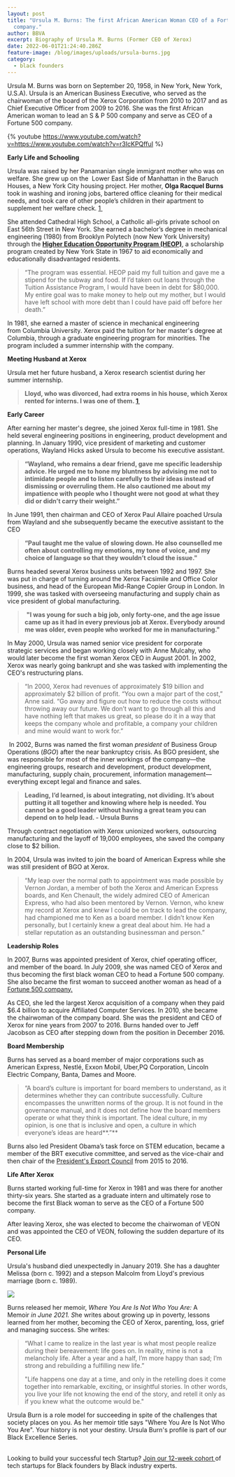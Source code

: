```yaml
---
layout: post
title: "Ursula M. Burns: The first African American Woman CEO of a Fortune 500
  company."
author: BBVA
excerpt: Biography of Ursula M. Burns (Former CEO of Xerox)
date: 2022-06-01T21:24:40.286Z
feature-image: /blog/images/uploads/ursula-burns.jpg
category:
  - black founders
---
```

Ursula M. Burns was born on September 20, 1958, in New York, New York, U.S.A). Ursula is an American Business Executive, who served as the chairwoman of the board of the Xerox Corporation from 2010 to 2017 and as Chief Executive Officer from 2009 to 2016. She was the first African American woman to lead an S & P 500 company and serve as CEO of a Fortune 500 company.

{% youtube https://www.youtube.com/watch?v=https://www.youtube.com/watch?v=r3IcKPQffuI %}

**Early Life and Schooling**

Ursula was raised by her Panamanian single immigrant mother who was on welfare. She grew up on the  Lower East Side of Manhattan in the Baruch Houses, a New York City housing project. Her mother, **Olga Racquel Burns** took in washing and ironing jobs, bartered office cleaning for their medical needs, and took care of other people’s children in their apartment to supplement her welfare check. [1 ](https://www.goodreads.com/book/show/54698055-where-you-are-is-not-who-you-are)

She attended Cathedral High School, a Catholic all-girls private school on East 56th Street in New York. She earned a bachelor’s degree in mechanical engineering (1980) from Brooklyn Polytech (now New York University) through the **[Higher Education Opportunity Program (HEOP)](http://www.nysed.gov/postsecondary-services/higher-education-opportunity-program-heop)**, a scholarship program created by New York State in 1967 to aid economically and educationally disadvantaged residents.

> “The program was essential. HEOP paid my full tuition and gave me a stipend for the subway and food. If I’d taken out loans through the Tuition Assistance Program, I would have been in debt for $80,000. My entire goal was to make money to help out my mother, but I would have left school with more debt than I could have paid off before her death.”

In 1981, she earned a master of science in mechanical engineering from Columbia University. Xerox paid the tuition for her master's degree at Columbia, through a graduate engineering program for minorities. The program included a summer internship with the company.

**Meeting Husband at Xerox**

Ursula met her future husband, a Xerox research scientist during her summer internship. 

> **Lloyd, who was divorced, had extra rooms in his house, which Xerox rented for interns. I was one of them. [1 ](https://www.goodreads.com/book/show/54698055-where-you-are-is-not-who-you-are)**

**Early Career**

After earning her master's degree, she joined Xerox full-time in 1981. She held several engineering positions in engineering, product development and planning. In January 1990, vice president of marketing and customer operations, Wayland Hicks asked Ursula to become his executive assistant.

> **“Wayland, who remains a dear friend, gave me specific leadership advice. He urged me to hone my bluntness by advising me not to intimidate people and to listen carefully to their ideas instead of dismissing or overruling them. He also cautioned me about my impatience with people who I thought were not good at what they did or didn’t carry their weight.”**

In June 1991, then chairman and CEO of Xerox Paul Allaire poached Ursula from Wayland and she subsequently became the executive assistant to the CEO 

> **“Paul taught me the value of slowing down. He also counselled me often about controlling my emotions, my tone of voice, and my choice of language so that they wouldn’t cloud the issue."**

Burns headed several Xerox business units between 1992 and 1997. She was put in charge of turning around the Xerox Facsimile and Office Color business, and head of the European Mid-Range Copier Group in London. In 1999, she was tasked with overseeing manufacturing and supply chain as vice president of global manufacturing.

>  **"I was young for such a big job, only forty-one, and the age issue came up as it had in every previous job at Xerox. Everybody around me was older, even people who worked for me in manufacturing."**

In May 2000, Ursula was named senior vice president for corporate strategic services and began working closely with Anne Mulcahy, who would later become the first woman Xerox CEO in August 2001. In 2002, Xerox was nearly going bankrupt and she was tasked with implementing the CEO's restructuring plans. 

> “In 2000, Xerox had revenues of approximately $19 billion and approximately $2 billion of profit. “You own a major part of the cost,” Anne said. “Go away and figure out how to reduce the costs without throwing away our future. We don’t want to go through all this and have nothing left that makes us great, so please do it in a way that keeps the company whole and profitable, a company your children and mine would want to work for.”

 In 2002, Burns was named the first woman *president* of Business Group Operations (*BGO*) after the near bankruptcy crisis. As BGO president, she was responsible for most of the inner workings of the company—the engineering groups, research and development, product development, manufacturing, supply chain, procurement, information management—everything except legal and finance and sales.

> **Leading, I’d learned, is about integrating, not dividing. It’s about putting it all together and knowing where help is needed. You cannot be a good leader without having a great team you can depend on to help lead. - Ursula Burns**

Through contract negotiation with Xerox unionized workers, outsourcing manufacturing and the layoff of 19,000 employees, she saved the company close to $2 billion.

In 2004, Ursula was invited to join the board of American Express while she was still president of BGO at Xerox.

> “My leap over the normal path to appointment was made possible by Vernon Jordan, a member of both the Xerox and American Express boards, and Ken Chenault, the widely admired CEO of American Express, who had also been mentored by Vernon. Vernon, who knew my record at Xerox and knew I could be on track to lead the company, had championed me to Ken as a board member. I didn’t know Ken personally, but I certainly knew a great deal about him. He had a stellar reputation as an outstanding businessman and person.”

**Leadership Roles**

In 2007, Burns was appointed president of Xerox, chief operating officer, and member of the board. In July 2009, she was named CEO of Xerox and thus becoming the first black woman CEO to head a Fortune 500 company. She also became the first woman to succeed another woman as head of a [Fortune 500 company.](https://fortune.com/fortune500/)

As CEO, she led the largest Xerox acquisition of a company when they paid $6.4 billion to acquire Affiliated Computer Services. In 2010, she became the chairwoman of the company board. She was the president and CEO of Xerox for nine years from 2007 to 2016. Burns handed over to Jeff Jacobson as CEO after stepping down from the position in December 2016.

**Board Membership**

Burns has served as a board member of major corporations such as American Express, Nestlé, Exxon Mobil, Uber,PQ Corporation, Lincoln Electric Company, Banta, Dames and Moore. 

> “A board’s culture is important for board members to understand, as it determines whether they can contribute successfully. Culture encompasses the unwritten norms of the group. It is not found in the governance manual, and it does not define how the board members operate or what they think is important. The ideal culture, in my opinion, is one that is inclusive and open, a culture in which everyone’s ideas are heard**.”**

Burns also led President Obama’s task force on STEM education, became a member of the BRT executive committee, and served as the vice-chair and then chair of the [President's Export Council](https://legacy.trade.gov/pec/members.asp) from 2015 to 2016.

**Life After Xerox**

Burns started working full-time for Xerox in 1981 and was there for another thirty-six years. She started as a graduate intern and ultimately rose to become the first Black woman to serve as the CEO of a Fortune 500 company.

After leaving Xerox, she was elected to become the chairwoman of VEON and was appointed the CEO of VEON, following the sudden departure of its CEO.

**Personal Life**

Ursula's husband died unexpectedly in January 2019. She has a daughter Melissa (born c. 1992) and a stepson Malcolm from Lloyd's previous marriage (born c. 1989).

![](/blog/images/uploads/where-you-are-is-not-who-you-are-ursula-m-burns.jpeg)

Burns released her memoir, *Where You Are Is Not Who You Are:* A Memoir *in June 2021. S*he writes about growing up in poverty, lessons learned from her mother, becoming the CEO of Xerox, parenting, loss, grief and managing success. She writes:

> “What I came to realize in the last year is what most people realize during their bereavement: life goes on. In reality, mine is not a melancholy life. After a year and a half, I’m more happy than sad; I’m strong and rebuilding a fulfilling new life.”
>
> "Life happens one day at a time, and only in the retelling does it come together into remarkable, exciting, or insightful stories. In other words, you live your life not knowing the end of the story, and retell it only as if you knew what the outcome would be."

Ursula Burn is a role model for succeeding in spite of the challenges that society places on you. As her memoir title says "Where You Are Is Not Who You Are". Your history is not your destiny. Ursula Burn's profile is part of our Black Excellence Series.

\
Looking to build your successful tech Startup? [Join our 12-week cohort ](https://blackventures.org/accelerator.html)of tech startups for Black founders by Black industry experts.